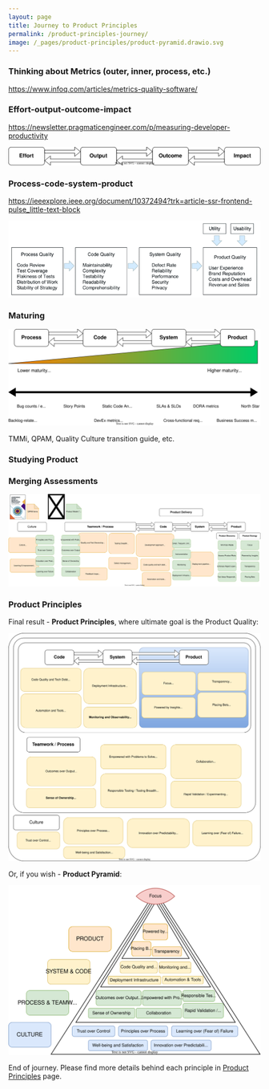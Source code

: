 ```yaml
---
layout: page
title: Journey to Product Principles
permalink: /product-principles-journey/
image: /_pages/product-principles/product-pyramid.drawio.svg
---
```


### Thinking about Metrics (outer, inner, process, etc.)

https://www.infoq.com/articles/metrics-quality-software/

### Effort-output-outcome-impact

https://newsletter.pragmaticengineer.com/p/measuring-developer-productivity

![Effort-output-outcome-impact](/images/effort-output-outcome-impact.drawio.svg)

### Process-code-system-product

https://ieeexplore.ieee.org/document/10372494?trk=article-ssr-frontend-pulse_little-text-block

![Process-Code-System-Product](/images/process-code-system-product.png)

### Maturing

![Process-Code-System-Product maturity](/images/process-code-system-product-maturity.drawio.svg)

TMMi, QPAM, Quality Culture transition guide, etc.

### Studying Product

### Merging Assessments

![Merging Models into Product Principles](/_pages/product-principles/product-principles-merging-models.drawio.svg)

### Product Principles

Final result - **Product Principles**, where ultimate goal is the Product Quality:

![Product Principles](/_pages/product-principles/product-principles.drawio.svg)

Or, if you wish - **Product Pyramid**:

![Product Pyramid](/_pages/product-principles/product-pyramid.drawio.svg)

End of journey. Please find more details behind each principle in [Product Principles](/product-principles/) page.